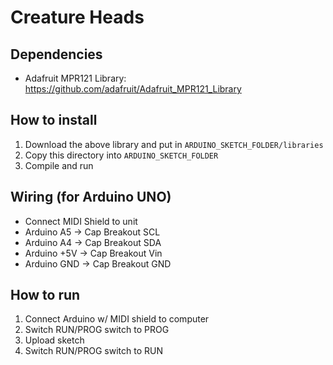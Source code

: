 # Creature Heads

## Dependencies
- Adafruit MPR121 Library: https://github.com/adafruit/Adafruit_MPR121_Library

## How to install
1. Download the above library and put in `ARDUINO_SKETCH_FOLDER/libraries`
2. Copy this directory into `ARDUINO_SKETCH_FOLDER`
3. Compile and run

## Wiring (for Arduino UNO)
- Connect MIDI Shield to unit
- Arduino A5 -> Cap Breakout SCL
- Arduino A4 -> Cap Breakout SDA
- Arduino +5V -> Cap Breakout Vin
- Arduino GND -> Cap Breakout GND

## How to run
1. Connect Arduino w/ MIDI shield to computer
2. Switch RUN/PROG switch to PROG
3. Upload sketch
4. Switch RUN/PROG switch to RUN
